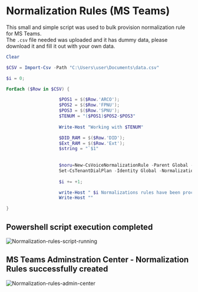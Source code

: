 # Normalization Rules (MS Teams)
This small and simple script was used to bulk provision normalization rule for MS Teams.<br>
The `.csv` file needed was uploaded and it has dummy data, please download it and fill it out with your own data.<br>
```powershell
Clear

$CSV = Import-Csv -Path "C:\Users\user\Documents\data.csv"

$i = 0;

ForEach ($Row in $CSV) {

                    $POS1 = $($Row.'ARCO');
                    $POS2 = $($Row.'FPNU');
                    $POS3 = $($Row.'SPNU');
                    $TENUM = "($POS1)$POS2-$POS3"
                                        
                    Write-Host "Working with $TENUM" 

                    $DID_RAM = $($Row.'DID');
                    $Ext_RAM = $($Row.'Ext');
                    $string = "`$1"
                   
                                                          
                    $noru=New-CsVoiceNormalizationRule -Parent Global -Description 'extensions dialing' -Name "NR $Ext_RAM" -Pattern "^($Ext_RAM\d*)$" -Translation "+1$DID_RAM;ext=$string" -IsInternalExtension $false -InMemory
                    Set-CsTenantDialPlan -Identity Global -NormalizationRules @{add=$noru}
                    
                    $i += +1;

                    write-Host " $i Normalizations rules have been processed.." -ForegroundColor Yellow -BackgroundColor DarkGreen
                    Write-Host ""

}
```
## Powershell script execution completed
![Normalization-rules-script-running](https://github.com/danielurra/ms-teams-normalization-rules/assets/51704179/8525e6f6-b203-46bd-a054-5c71026ee8d2)<br>
## MS Teams Adminstration Center - Normalization Rules successfully created
![Normalization-rules-admin-center](https://github.com/danielurra/ms-teams-normalization-rules/assets/51704179/47c2d1f8-a880-47b8-a63a-4cf4024e3416)<br>

